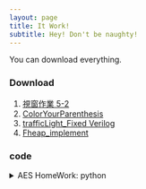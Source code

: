 ```yaml
---
layout: page
title: It Work!
subtitle: Hey! Don't be naughty!
---
```


You can download everything.

### Download

1. [視窗作業 5-2](./assets/downloadFile/f74101220_practice_5_2.zip)
2. [ColorYourParenthesis](./assets/downloadFile/colorParenthesis.exe)
3. [trafficLight_Fixed Verilog](./assets/downloadFile/trafficLight.zip)
4. [Fheap_implement](./assets/downloadFile/Fheap_implement.zip)

### code
<details>
  <summary>AES HomeWork: python</summary>
  
somthing...

<pre>
<code>

    from base64 import b64decode, b64encode
    from Crypto.Cipher import AES

    # Encypt test
    # key = b'123456789\0\0\0\0\0\0\0'
    # plainText = bytes('security\0\0\0\0\0\0\0\0', 'utf-8')
    # cipher = AES.new(key, AES.MODE_ECB)
    # encryptText =  cipher.encrypt(plainText)
    # encryptText = b64encode(encryptText).decode('utf-8')
    # print(encryptText)

    # Decypt
    encryptText = b64decode("16zvA3lnMuWHoE5PpaJheQ==")

    charList = list("!\"#$%&\\'()*+,-./0123456789:;<=>?@ABCDEFGHIJKLMNOPQRSTUVWXYZ[\\]^_`abcdefghijklmnopqrstuvwxyz{|}~")
    len_charList = len(charList)

    with open("record.txt", "w") as file:

        a=b=c=d=0
        for i in range(len_charList):
            for j in range(len_charList):
                for k in range(len_charList):
                    for m in range(len_charList):
                        key_text=f"s{charList[i]}hv{charList[j]}4z*{charList[k]}7d*t{charList[m]}Ce"
                        # print(key_text)
                        key = bytes(key_text, 'utf-8')
                        cipher = AES.new(key, AES.MODE_ECB)
                        plainText = cipher.decrypt(encryptText)
                        try:
                            file.write(plainText.decode('utf-8')+'\n')
                            # print(plainText.decode('utf-8')+"\n")
                            # print(key_text+'\n')
                        except Exception:
                            continue
            print(i)
</code>
</pre>

</details>